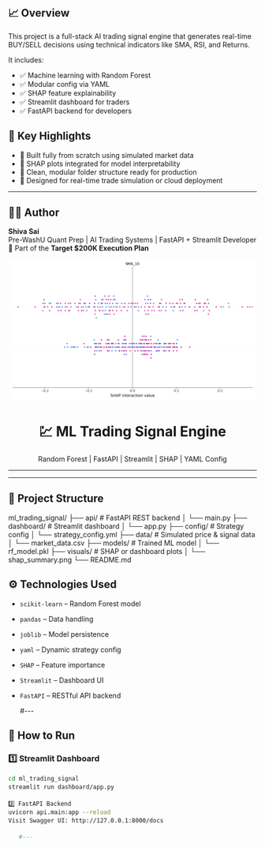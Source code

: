 
## 📈 Overview

This project is a full-stack AI trading signal engine that generates real-time BUY/SELL decisions using technical indicators like SMA, RSI, and Returns.

It includes:
- ✅ Machine learning with Random Forest
- ✅ Modular config via YAML
- ✅ SHAP feature explainability
- ✅ Streamlit dashboard for traders
- ✅ FastAPI backend for developers


## 📌 Key Highlights

- 🔨 Built fully from scratch using simulated market data  
- 🧠 SHAP plots integrated for model interpretability  
- 📁 Clean, modular folder structure ready for production  
- 🚀 Designed for real-time trade simulation or cloud deployment  

---

## 👨‍💻 Author

**Shiva Sai**  
Pre-WashU Quant Prep | AI Trading Systems | FastAPI + Streamlit Developer  
💼 Part of the **Target $200K Execution Plan**


<p align="center">
  <img src="visuals/shap_summary.png" width="500"/>
</p>

<h1 align="center">💹 ML Trading Signal Engine</h1>
<p align="center">
  Random Forest | FastAPI | Streamlit | SHAP | YAML Config
</p>

---

---

## 📂 Project Structure
ml_trading_signal/
├── api/ # FastAPI REST backend
│ └── main.py
├── dashboard/ # Streamlit dashboard
│ └── app.py
├── config/ # Strategy config
│ └── strategy_config.yml
├── data/ # Simulated price & signal data
│ └── market_data.csv
├── models/ # Trained ML model
│ └── rf_model.pkl
├── visuals/ # SHAP or dashboard plots
│ └── shap_summary.png
└── README.md


## ⚙️ Technologies Used

- `scikit-learn` – Random Forest model  
- `pandas` – Data handling  
- `joblib` – Model persistence  
- `yaml` – Dynamic strategy config  
- `SHAP` – Feature importance  
- `Streamlit` – Dashboard UI  
- `FastAPI` – RESTful API backend

  #---

## 🚀 How to Run

### 1️⃣ Streamlit Dashboard
```bash
cd ml_trading_signal
streamlit run dashboard/app.py

2️⃣ FastAPI Backend
uvicorn api.main:app --reload
Visit Swagger UI: http://127.0.0.1:8000/docs

   #---



